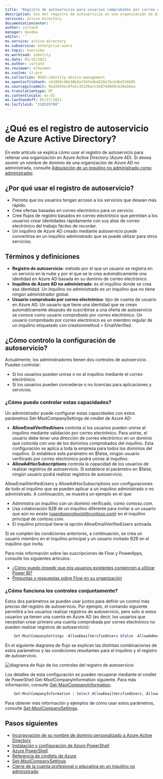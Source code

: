 ```yaml
---
title: 'Registro de autoservicio para usuarios comprobados por correo electrónico: Azure AD | Microsoft Docs'
description: Uso del registro de autoservicio en una organización de Azure Active Directory (Azure AD)
services: active-directory
documentationcenter: ''
author: curtand
manager: daveba
editor: ''
ms.service: active-directory
ms.subservice: enterprise-users
ms.topic: overview
ms.workload: identity
ms.date: 05/19/2021
ms.author: curtand
ms.reviewer: elkuzmen
ms.custom: it-pro
ms.collection: M365-identity-device-management
ms.openlocfilehash: cb1869c48e38bdaf56fe4bd428a7bcbd6d316b85
ms.sourcegitcommit: 9ad20581c9fe2c35339acc34d74d0d9cb38eb9aa
ms.translationtype: HT
ms.contentlocale: es-ES
ms.lasthandoff: 05/27/2021
ms.locfileid: "110535708"
---
```

# <a name="what-is-self-service-sign-up-for-azure-active-directory"></a>¿Qué es el registro de autoservicio de Azure Active Directory?

En este artículo se explica cómo usar el registro de autoservicio para rellenar una organización en Azure Active Directory (Azure AD). Si desea asumir un nombre de dominio de una organización de Azure AD no administrada, consulte [Adquisición de un inquilino no administrado como administrador](domains-admin-takeover.md).

## <a name="why-use-self-service-sign-up"></a>¿Por qué usar el registro de autoservicio?

* Permita que los usuarios tengan acceso a los servicios que desean más rápido.
* Cree ofertas basadas en correo electrónico para un servicio.
* Cree flujos de registro basados en correo electrónico que permitan a los usuarios crear identidades rápidamente con sus alias de correo electrónico del trabajo fáciles de recordar.
* Un inquilino de Azure AD creado mediante autoservicio puede convertirse en un inquilino administrado que se puede utilizar para otros servicios.

## <a name="terms-and-definitions"></a>Términos y definiciones

* **Registro de autoservicio**: método por el que un usuario se registra en un servicio en la nube y por el que se le crea automáticamente una identidad en Azure AD basada en su dominio de correo electrónico.
* **Inquilino de Azure AD no administrado**: es el inquilino donde se crea esa identidad. Un inquilino no administrado es un inquilino que no tiene ningún administrador global.
* **Usuario comprobado por correo electrónico**: tipo de cuenta de usuario en Azure AD. Un usuario que tiene una identidad que se crean automáticamente después de suscribirse a una oferta de autoservicio se conoce como usuario comprobado por correo electrónico. Un usuario comprobado por correo electrónico es un miembro regular de un inquilino etiquetado con creationmethod = EmailVerified.

## <a name="how-do-i-control-self-service-settings"></a>¿Cómo controlo la configuración de autoservicio?

Actualmente, los administradores tienen dos controles de autoservicio . Pueden controlar:

* Si los usuarios pueden unirse o no al inquilino mediante el correo electrónico.
* Si los usuarios pueden concederse o no licencias para aplicaciones y servicios.

### <a name="how-can-i-control-these-capabilities"></a>¿Cómo puedo controlar estas capacidades?

Un administrador puede configurar estas capacidades con estos parámetros Set-MsolCompanySettings de cmdlet de Azure AD:

* **AllowEmailVerifiedUsers** controla si los usuarios pueden unirse al inquilino mediante validación por correo electrónico. Para unirse, el usuario debe tener una dirección de correo electrónico en un dominio que coincida con uno de los dominios comprobados del inquilino. Esta configuración se aplica a toda la empresa para todos los dominios del inquilino. Si establece este parámetro en $false, ningún usuario verificado por correo electrónico podrá unirse al inquilino.
* **AllowAdHocSubscriptions** controla la capacidad de los usuarios de realizar registros de autoservicio. Si establece el parámetro en $false, ningún usuario podrá realizar registros de autoservicio.
  
AllowEmailVerifiedUsers y AllowAdHocSubscriptions son configuraciones de todo el inquilino que se pueden aplicar a un inquilino administrado o no administrado. A continuación, se muestra un ejemplo en el que:

* Administra un inquilino con un dominio verificado, como contoso.com.
* Usa colaboración B2B de un inquilino diferente para invitar a un usuario que aún no existe (userdoesnotexist@contoso.com) en el inquilino principal de contoso.com.
* El inquilino principal tiene la opción AllowEmailVerifiedUsers activada.

Si se cumplen las condiciones anteriores, a continuación, se crea un usuario miembro en el inquilino principal y un usuario invitado B2B en el inquilino que invita.

Para más información sobre las suscripciones de Flow y PowerApps, consulte los siguientes artículos:

* [¿Cómo puedo impedir que mis usuarios existentes comiencen a utilizar Power BI?](https://support.office.com/article/Power-BI-in-your-Organization-d7941332-8aec-4e5e-87e8-92073ce73dc5#bkmk_preventjoining)
* [Preguntas y respuestas sobre Flow en su organización](/flow/organization-q-and-a)

### <a name="how-do-the-controls-work-together"></a>¿Cómo funciona los controles conjuntamente?
Estos dos parámetros se pueden usar juntos para definir un control más preciso del registro de autoservicio. Por ejemplo, el comando siguiente permitirá a los usuarios realizar registros de autoservicio, pero solo si estos usuarios ya tienen una cuenta en Azure AD (es decir, los usuarios que necesitan crear primero una cuenta comprobada por correo electrónico no pueden realizar registros de autoservicio):

```powershell
    Set-MsolCompanySettings -AllowEmailVerifiedUsers $false -AllowAdHocSubscriptions $true
```

En el siguiente diagrama de flujo se explican las distintas combinaciones de estos parámetros y las condiciones resultantes para el inquilino y el registro de autoservicio.

![diagrama de flujo de los controles del registro de autoservicio](./media/directory-self-service-signup/SelfServiceSignUpControls.png)

Los detalles de esta configuración se pueden recuperar mediante el cmdlet de PowerShell Get-MsolCompanyInformation siguiente. Para más información, consulte [Get-MsolCompanyInformation](/powershell/module/msonline/get-msolcompanyinformation).

```powershell
    Get-MsolCompanyInformation | Select AllowEmailVerifiedUsers, AllowAdHocSubscriptions
```

Para obtener más información y ejemplos de cómo usar estos parámetros, consulte [Set-MsolCompanySettings](/powershell/module/msonline/set-msolcompanysettings).

## <a name="next-steps"></a>Pasos siguientes

* [Incorporación de su nombre de dominio personalizado a Azure Active Directory](../fundamentals/add-custom-domain.md)
* [Instalación y configuración de Azure PowerShell](/powershell/azure/)
* [Azure PowerShell](/powershell/azure/)
* [Referencia de cmdlets de Azure](/powershell/azure/get-started-azureps)
* [Set-MsolCompanySettings](/powershell/module/msonline/set-msolcompanysettings)
* [Cierre de la cuenta profesional o educativa en un inquilino no administrado](users-close-account.md)

